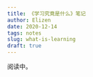 ```yaml
--- 
title: 《学习究竟是什么》笔记
author: Elizen
date: 2020-12-14
tags: notes
slug: what-is-learning
draft: true
---
```


阅读中。